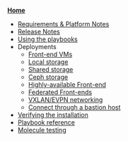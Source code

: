 **[Home](Home)**
* [Requirements & Platform Notes](sys_reqs)
* [Release Notes](rel_notes)
* [Using the playbooks](sys_use)
* Deployments
  * [Front-end VMs](arch_infra)
  * [Local storage](arch_single_local)
  * [Shared storage](arch_single_shared)
  * [Ceph storage](arch_single_ceph)
  * [Highly-available Front-end](arch_ha)
  * [Federated Front-ends](arch_fed)
  * [VXLAN/EVPN networking](arch_evpn)
  * [Connect through a bastion host](arch_bastion)
* [Verifying the installation](sys_verify)
* [Playbook reference](sys_reference)
* [Molecule testing](test_molecule)
